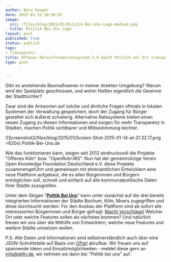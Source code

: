 ```yaml
---
author: Bela Seeger
date: 2015-01-15 10:50:47
image:
  src: /files/blog/2015/01/Politik-Bei-Uns-Logo-medium.png
  title: Politik Bei Uns Logo
layout: post
published: true
status: publish
tags:
- Transparenz
title: Offenes Ratsinformationssystem 2.0 macht Politik vor Ort transparenter
type: post


---
```

Gibt es anstehende Baumaßnamen in meiner direkten Umgebung? Warum wird der Spielplatz geschlossen, und wohin fließen eigentlich die Gewinne der Stadttochter?

Zwar sind die Antworten auf solche und ähnliche Fragen oftmals in lokalen Systemen der Verwaltung gespeichert, doch der Zugang für Bürger gestaltet sich äußerst schwierig. Alternative Ratssysteme bieten einen neuen Zugang zu diesen Informationen und sorgen für mehr Transparenz in Städten, machen Politik sichtbarer und Mitbestimmung leichter.

![Screenshot](/files/blog/2015/01/Screen-Shot-2015-01-14-at-21.32.17.png =620x) Politik-Bei-Uns.de

Wie das funktionieren kann, zeigen seit 2012 eindrucksvoll die Projekte "Offenes Köln" bzw. "OpenRuhr:RIS". Nun hat der gemeinnützige Verein Open Knowledge Foundation Deutschland e.V. diese Projekte zusammengeführt und gemeinsam mit ehrenamtlichen Entwicklern eine neue Plattform aufgebaut, die es allen Bürgerinnen und Bürgern ermöglichen soll, schnell und einfach auf alle kommunalpolitische Daten ihrer Städte zuzugreifen.

Unter dem Slogan "[**Politik Bei Uns**](https://politik-bei-uns.de/)" kann unter zunächst auf die drei bereits integrierten Informationen der Städte Bochum, Köln, Moers zugegriffen und diese durchsucht werden. Für den Ausbau der Plattform sind ab sofort alle interessierten Bürgerinnen und Bürger gefragt: [Macht Vorschläge!](https://politik-bei-uns.uservoice.com/) Welcher Ort oder welche Features sollen als nächstes kommen? Und natürlich freuen wir uns über die Mithilfe von Entwicklern, welche neue Features und weitere Städte umsetzen wollen.

P.S. Alle Daten und Informationen sind selbstverständlich auch über eine JSON-Schnittstelle auf Basis von [OParl](http://oparl.org/) abrufbar. Wir freuen uns auf spannende Idenn und Einsatzmöglichkeiten - meldet diese gern an info@okfn.de, wir nehmen sie dann bei "Politik bei uns" auf.

 